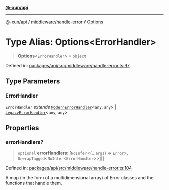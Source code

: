 [**@-xun/api**](../../../README.md)

***

[@-xun/api](../../../README.md) / [middleware/handle-error](../README.md) / Options

# Type Alias: Options\<ErrorHandler\>

> **Options**\<`ErrorHandler`\> = `object`

Defined in: [packages/api/src/middleware/handle-error.ts:97](https://github.com/Xunnamius/api-utils/blob/26ff5418e5bdc48556430bd75dc6bad0dc96e47c/packages/api/src/middleware/handle-error.ts#L97)

## Type Parameters

### ErrorHandler

`ErrorHandler` *extends* [`ModernErrorHandler`](ModernErrorHandler.md)\<`any`, `any`\> \| [`LegacyErrorHandler`](LegacyErrorHandler.md)\<`any`, `any`\>

## Properties

### errorHandlers?

> `optional` **errorHandlers**: \[`NoInfer`\<(...`args`) => `Error`\>, `UnwrapTagged`\<`NoInfer`\<`ErrorHandler`\>\>\][]

Defined in: [packages/api/src/middleware/handle-error.ts:104](https://github.com/Xunnamius/api-utils/blob/26ff5418e5bdc48556430bd75dc6bad0dc96e47c/packages/api/src/middleware/handle-error.ts#L104)

A map (in the form of a multidimensional array) of Error classes and the
functions that handle them.
